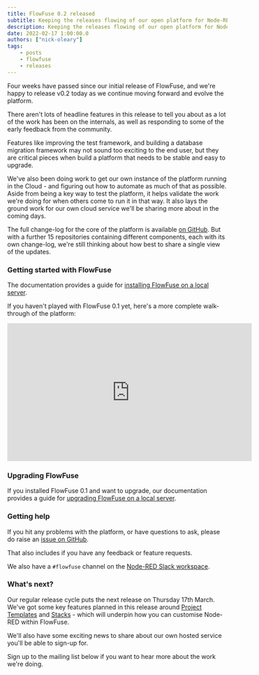 ```yaml
---
title: FlowFuse 0.2 released
subtitle: Keeping the releases flowing of our open platform for Node-RED
description: Keeping the releases flowing of our open platform for Node-RED
date: 2022-02-17 1:00:00.0
authors: ["nick-oleary"]
tags:
    - posts
    - flowfuse
    - releases
---
```


Four weeks have passed since our initial release of FlowFuse, and we're happy
to release v0.2 today as we continue moving forward and evolve the platform.

<!--more-->

There aren't lots of headline features in this release to tell you about as a lot
of the work has been on the internals, as well as responding to some of the early
feedback from the community.

Features like improving the test framework, and building a database migration
framework may not sound too exciting to the end user, but they are critical pieces
when build a platform that needs to be stable and easy to upgrade.

We've also been doing work to get our own instance of the platform running in the
Cloud - and figuring out how to automate as much of that as possible. Aside
from being a key way to test the platform, it helps validate the work we're doing
for when others come to run it in that way. It also lays the ground work for our
own cloud service we'll be sharing more about in the coming days.

The full change-log for the core of the platform is available [on GitHub](https://github.com/FlowFuse/flowfuse/blob/v0.2.0/CHANGELOG.md).
But with a further 15 repositories containing different components, each with its
own change-log, we're still thinking about how best to share a single view of the
updates.


### Getting started with FlowFuse

The documentation provides a guide for [installing FlowFuse on a local server](https://github.com/FlowFuse/flowfuse/tree/main/docs).

If you haven't played with FlowFuse 0.1 yet, here's a more complete walk-through
of the platform:

<iframe width="560" height="315" src="https://www.youtube.com/embed/YYZDx8n17Ys" title="YouTube video player" frameborder="0" allow="accelerometer; autoplay; clipboard-write; encrypted-media; gyroscope; picture-in-picture" allowfullscreen></iframe>

### Upgrading FlowFuse

If you installed FlowFuse 0.1 and want to upgrade, our documentation provides a
guide for [upgrading FlowFuse on a local server](/docs/install/introduction/).

### Getting help

If you hit any problems with the platform, or have questions to ask, please do
raise an [issue on GitHub](https://github.com/FlowFuse/flowfuse/issues).

That also includes if you have any feedback or feature requests.

We also have a `#flowfuse` channel on the [Node-RED Slack workspace](https://nodered.org/slack).

### What's next?

Our regular release cycle puts the next release on Thursday 17th March. We've
got some key features planned in this release around [Project Templates](https://github.com/FlowFuse/flowfuse/issues/141) and [Stacks](https://github.com/FlowFuse/flowfuse/issues/285) -
which will underpin how you can customise Node-RED within FlowFuse.

We'll also have some exciting news to share about our own hosted service you'll
be able to sign-up for.

Sign up to the mailing list below if you want to hear more about the work we're
doing.
